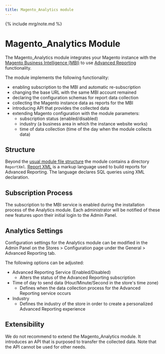 ```yaml
---
title: Magento_Analytics module
---
```


{% include mrg/note.md %}

# Magento_Analytics Module

The Magento_Analytics module integrates your Magento instance with the [Magento Business Intelligence (MBI)](https://magento.com/products/business-intelligence) to use [Advanced Reporting]({{site.baseurl}}/guides/v2.2/advanced-reporting/modules.html) functionality.

The module implements the following functionality:

* enabling subscription to the MBI and automatic re-subscription
* changing the base URL with the same MBI account remained
* declaring the configuration schemas for report data collection
* collecting the Magento instance data as reports for the MBI
* introducing API that provides the collected data
* extending Magento configuration with the module parameters:
    * subscription status (enabled/disabled)
    * industry (a business area in which the instance website works)
    * time of data collection (time of the day when the module collects data)

## Structure

Beyond the [usual module file structure]({{site.baseurl}}/guides/v2.2/architecture/archi_perspectives/components/modules/mod_intro.html) the module contains a directory `ReportXml`.
[Report XML]({{site.baseurl}}/guides/v2.2/advanced-reporting/report-xml.html) is a markup language used to build reports for Advanced Reporting.
The language declares SQL queries using XML declaration.

## Subscription Process

The subscription to the MBI service is enabled during the installation process of the Analytics module. Each administrator will be notified of these new features upon their initial login to the Admin Panel.

## Analytics Settings

Configuration settings for the Analytics module can be modified in the Admin Panel on the Stores > Configuration page under the General > Advanced Reporting tab.

The following options can be adjusted:
* Advanced Reporting Service (Enabled/Disabled)
    * Alters the status of the Advanced Reporting subscription
* Time of day to send data (Hour/Minute/Second in the store's time zone)
    * Defines when the data collection process for the Advanced Reporting service occurs
* Industry
    * Defines the industry of the store in order to create a personalized Advanced Reporting experience

## Extensibility

We do not recommend to extend the Magento_Analytics module. It introduces an API that is purposed to transfer the collected data. Note that the API cannot be used for other needs.



